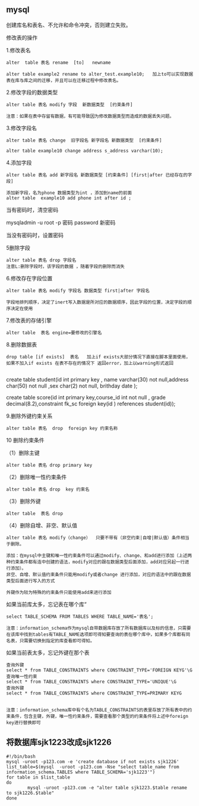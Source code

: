 ## mysql

创建库名和表名、不允许和命令冲突，否则建立失败。

修改表的操作

1.修改表名

```mysql
alter  table 表名 rename  [to]   newname

alter table example2 rename to alter_test.example10;   加上to可以实现数据表在库与库之间的迁移，并且可以在迁移过程中修改表名。
```

2.修改字段的数据类型

```mysql
alter table 表名 modify 字段  新数据类型  [约束条件]

注意：如果在表中存留有数据，有可能导致因为修改数据类型而造成的数据丢失问题。

```

3.修改字段名

```mysql
alter table 表名 change  旧字段名 新字段名 新数据类型  [约束条件]

alter table example10 change address s_address varchar(10);
```

4.添加字段

```mysql
alter table 表名 add 新字段名 新数据类型 [约束条件] [first|after 已经存在的字段]

添加新字段，名为phone 数据类型为int ，添加到name的前面
alter table  example10 add phone int after id ;
```

当有密码时，清空密码

mysqladmin -u root  -p  密码  password  新密码

当没有密码时，设置密码



5删除字段

```mysql
alter table 表名 drop 字段名
注意L:删除字段时，该字段的数据 ，随着字段的删除而消失
```

6.修改存在字段位置

```mysql
alter table 表名 modify 字段名 数据类型 first|after 字段名

字段地排列顺序，决定了inert写入数据是所对应的数据顺序，因此字段的位置，决定字段的顺序决定在使用
```

7.修改表的存储引擎

```mysql
alter table  表名 engine=要修改的引擎名
```

8.删除数据表

```mysql 
drop table [if exists]  表名   加上if exists大部分情况下直接在脚本里面使用，如果不加入if exists 在表不存在的情况下 返回error，加上以warning形式返回


```

create table student(id int primary key , name varchar(30) not null,address char(50) not null ,sex char(2) not null, brithday date );

create table score(id int primary key,course_id int not null , grade decimal(8.2),constraint fk_sc foreign key(id ) references student(id));

9.删除外键约束关系

```mysql
alter table 表名  drop  foreign key 约束名称
```

10 删除约束条件

（1）删除主键

```mysql
alter table 表名 drop primary key
```

（2）删除唯一性约束条件

```mysql
alter table 表名 drop  key 约束名
```

（3）删除外键

```mysql
alter table  表名 drop 
```

（4）删除自增、非空、默认值

```mysql
alter table 表名 modify（change）  只要不带有（非空约束|自增|默认值）条件相当于删除。 
```



```mysql
添加：在mysql中主键和唯一性约束条件可以通过modify、change、和add进行添加（上述两种约束条件都有连中创建的语法，modify对应的跟在数据类型后面添加，add对应另起一行进行添加）。
非空、自增、默认值约束条件只能用modify或者change 进行添加，对应的语法中的跟在数据类型后面进行写入的方式

外键作为较为特殊的约束条件只能使用add来进行添加
```



如果当前库太多，忘记表在哪个库“

```mysql 
select TABLE_SCHEMA FROM TABLES WHERE TABLE_NAME='表名';

注意：information_schema作为mysql自带数据库存放了所有数据库以及标的信息，只需要在该库中找到tables有TABLE_NAME选项即可得知要查询的表在哪个库中，如果多个库都有同名表，只需要切换到指定的库查看即可得知。
```



如果当前表太多，忘记外键在那个表

```mysql
查询外键
select * from TABLE_CONSTRAINTS where CONSTRAINT_TYPE='FOREIGN KEYG'\G
查询唯一性约束
select * from TABLE_CONSTRAINTS where CONSTRAINT_TYPE='UNIQUE'\G
查询外键
select * from TABLE_CONSTRAINTS where CONSTRAINT_TYPE=PRIMARY KEYG


注意：information_schema库中有个名为TABLE_CONSTRAINTS的表里存放了所有表中的约束条件，包含主键，外键，唯一性约束条件，需要查看那个类型的约束条件将上述中foreign key进行替换即可

```







## 将数据库sjk1223改成sjk1226

```mysql
#!/bin/bash
mysql -uroot -p123.com -e 'create database if not exists sjk1226'
list_table=$(mysql  -uroot -p123.com -Nse "select table_name from information_schema.TABLES where TABLE_SCHEMA='sjk1223'")
for table in $list_table
do
        mysql -uroot -p123.com -e "alter table sjk1223.$table rename to sjk1226.$table"
done

```

